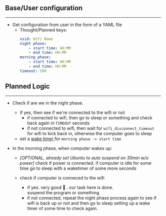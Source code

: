 ## Base/User configuration

---

- Get configuration from user in the form of a YAML file
  - Thought/Planned keys:
    ```YAML
    ssid: WiFi Name
    night phase:
        - start time: HH:MM
        - end time: HH:MM
    morning phase:
        - start time: HH:MM
        - end time: HH:MM
    timeout: 500
    ```

## Planned Logic

---

- Check if are we in the night phase.

  - if yes, then see if we're connected to the wifi or not
    - if connected to wifi, then go to sleep or something and check back again in `TIMEOUT` seconds
    - if not connected to wifi, then wait for `wifi_disconnect_timeout` for wifi to kick back in, otherwise the computer goes to sleep
  - set a <u> wake timer </u> for `morning phase -> start time`

- In the morning phase, when computer wakes up:

  - _[OPTIONAL, already set Ubuntu to auto suspend on 30min w/o power]_ check if power is connected. if computer is idle for some time go to sleep with a waketimer of some more seconds

  - check if computer is conneced to the wifi
    - if yes. very good 🐶 . our task here is done. \
      suspend the program or something.
    - if not connected, repeat the night phase process again to see if wifi is back up or not and then go to sleep setting up a wake timer of some time to check again.
